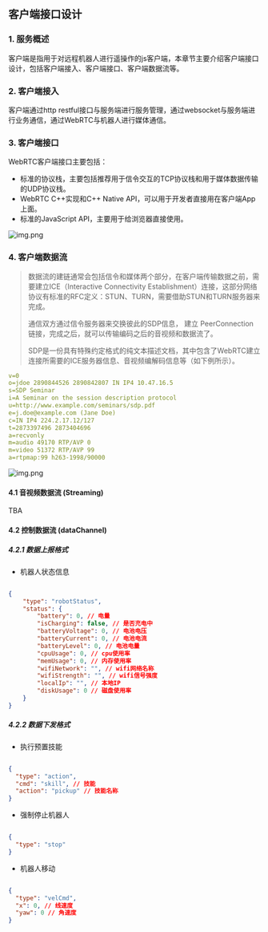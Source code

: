 ## 客户端接口设计

### 1. 服务概述

客户端是指用于对远程机器人进行遥操作的js客户端，本章节主要介绍客户端接口设计，包括客户端接入、客户端接口、客户端数据流等。

### 2. 客户端接入

客户端通过http restful接口与服务端进行服务管理，通过websocket与服务端进行业务通信，通过WebRTC与机器人进行媒体通信。

### 3. 客户端接口

WebRTC客户端接口主要包括：
- 标准的协议栈，主要包括推荐用于信令交互的TCP协议栈和用于媒体数据传输的UDP协议栈。
- WebRTC C++实现和C++ Native API，可以用于开发者直接用在客户端App上面。
- 标准的JavaScript API，主要用于给浏览器直接使用。

![img.png](../images/webrtc-protoal.png)

### 4. 客户端数据流

> 数据流的建链通常会包括信令和媒体两个部分，在客户端传输数据之前，需要建立ICE（Interactive Connectivity Establishment）连接，这部分网络协议有标准的RFC定义：STUN、TURN，需要借助STUN和TURN服务器来完成。
> 
> 通信双方通过信令服务器来交换彼此的SDP信息， 建立 PeerConnection链接，完成之后，就可以传输编码之后的音视频和数据流了。
> 
> SDP是一份具有特殊约定格式的纯文本描述文档，其中包含了WebRTC建立连接所需要的ICE服务器信息、音视频编解码信息等（如下例所示）。

```yaml
v=0
o=jdoe 2890844526 2890842807 IN IP4 10.47.16.5
s=SDP Seminar
i=A Seminar on the session description protocol
u=http://www.example.com/seminars/sdp.pdf
e=j.doe@example.com (Jane Doe)
c=IN IP4 224.2.17.12/127
t=2873397496 2873404696
a=recvonly
m=audio 49170 RTP/AVP 0
m=video 51372 RTP/AVP 99
a=rtpmap:99 h263-1998/90000
```

![img.png](../images/rtc-connection.png)

#### 4.1 音视频数据流 (Streaming)

TBA

#### 4.2 控制数据流 (dataChannel)

##### 4.2.1 数据上报格式

- 机器人状态信息

```json

{
    "type": "robotStatus",
    "status": {
        "battery": 0, // 电量
        "isCharging": false, // 是否充电中
        "batteryVoltage": 0, // 电池电压
        "batteryCurrent": 0, // 电池电流
        "batteryLevel": 0, // 电池电量
        "cpuUsage": 0, // cpu使用率
        "memUsage": 0, // 内存使用率
        "wifiNetwork": "", // wifi网络名称
        "wifiStrength": "", // wifi信号强度
        "localIp": "", // 本地IP
        "diskUsage": 0 // 磁盘使用率
    }
}
```

##### 4.2.2 数据下发格式

- 执行预置技能

```json

{
  "type": "action",
  "cmd": "skill", // 技能
  "action": "pickup" // 技能名称
}

```

- 强制停止机器人

```json

{
  "type": "stop"
}

```

- 机器人移动

```json

{
  "type": "velCmd",
  "x": 0, // 线速度
  "yaw": 0 // 角速度
}
```
